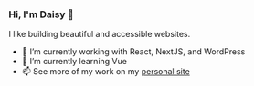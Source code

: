 ### Hi, I'm Daisy 👋

I like building beautiful and accessible websites.

- 🔭 I’m currently working with React, NextJS, and WordPress
- 🌱 I’m currently learning Vue
- 📫 See more of my work on my [personal site](https://daisybarrette.com/)
